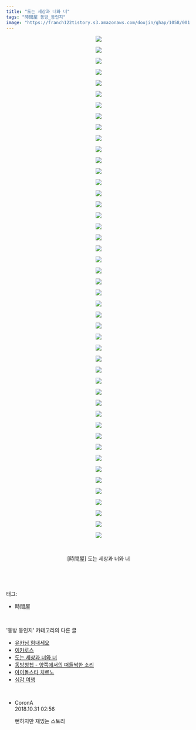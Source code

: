 ```yaml
---
title: "도는 세상과 너와 너"
tags: "時間屋 동방_동인지"
image: "https://franch122tistory.s3.amazonaws.com/doujin/ghap/1058/001.jpg"
---
```

<div class="article">
<p style="text-align: center; clear: none; float: none;"><img src="{{ site.imgserver8 }}/ghap/1058/001.jpg"/></p>
<p style="text-align: center; clear: none; float: none;"><img src="{{ site.imgserver8 }}/ghap/1058/002.jpg"/></p>
<p style="text-align: center; clear: none; float: none;"><img src="{{ site.imgserver8 }}/ghap/1058/003.jpg"/></p>
<p style="text-align: center; clear: none; float: none;"><img src="{{ site.imgserver8 }}/ghap/1058/004.jpg"/></p>
<p style="text-align: center; clear: none; float: none;"><img src="{{ site.imgserver8 }}/ghap/1058/005.jpg"/></p>
<p style="text-align: center; clear: none; float: none;"><img src="{{ site.imgserver8 }}/ghap/1058/006.jpg"/></p>
<p style="text-align: center; clear: none; float: none;"><img src="{{ site.imgserver8 }}/ghap/1058/007.jpg"/></p>
<p style="text-align: center; clear: none; float: none;"><img src="{{ site.imgserver8 }}/ghap/1058/008.jpg"/></p>
<p style="text-align: center; clear: none; float: none;"><img src="{{ site.imgserver8 }}/ghap/1058/009.jpg"/></p>
<p style="text-align: center; clear: none; float: none;"><img src="{{ site.imgserver8 }}/ghap/1058/010.jpg"/></p>
<p style="text-align: center; clear: none; float: none;"><img src="{{ site.imgserver8 }}/ghap/1058/011.jpg"/></p>
<p style="text-align: center; clear: none; float: none;"><img src="{{ site.imgserver8 }}/ghap/1058/012.jpg"/></p>
<p style="text-align: center; clear: none; float: none;"><img src="{{ site.imgserver8 }}/ghap/1058/013.jpg"/></p>
<p style="text-align: center; clear: none; float: none;"><img src="{{ site.imgserver8 }}/ghap/1058/014.jpg"/></p>
<p style="text-align: center; clear: none; float: none;"><img src="{{ site.imgserver8 }}/ghap/1058/015.jpg"/></p>
<p style="text-align: center; clear: none; float: none;"><img src="{{ site.imgserver8 }}/ghap/1058/016.jpg"/></p>
<p style="text-align: center; clear: none; float: none;"><img src="{{ site.imgserver8 }}/ghap/1058/017.jpg"/></p>
<p style="text-align: center; clear: none; float: none;"><img src="{{ site.imgserver8 }}/ghap/1058/018.jpg"/></p>
<p style="text-align: center; clear: none; float: none;"><img src="{{ site.imgserver8 }}/ghap/1058/019.jpg"/></p>
<p style="text-align: center; clear: none; float: none;"><img src="{{ site.imgserver8 }}/ghap/1058/020.jpg"/></p>
<p style="text-align: center; clear: none; float: none;"><img src="{{ site.imgserver8 }}/ghap/1058/021.jpg"/></p>
<p style="text-align: center; clear: none; float: none;"><img src="{{ site.imgserver8 }}/ghap/1058/022.jpg"/></p>
<p style="text-align: center; clear: none; float: none;"><img src="{{ site.imgserver8 }}/ghap/1058/023.jpg"/></p>
<p style="text-align: center; clear: none; float: none;"><img src="{{ site.imgserver8 }}/ghap/1058/024.jpg"/></p>
<p style="text-align: center; clear: none; float: none;"><img src="{{ site.imgserver8 }}/ghap/1058/025.jpg"/></p>
<p style="text-align: center; clear: none; float: none;"><img src="{{ site.imgserver8 }}/ghap/1058/026.jpg"/></p>
<p style="text-align: center; clear: none; float: none;"><img src="{{ site.imgserver8 }}/ghap/1058/027.jpg"/></p>
<p style="text-align: center; clear: none; float: none;"><img src="{{ site.imgserver8 }}/ghap/1058/028.jpg"/></p>
<p style="text-align: center; clear: none; float: none;"><img src="{{ site.imgserver8 }}/ghap/1058/029.jpg"/></p>
<p style="text-align: center; clear: none; float: none;"><img src="{{ site.imgserver8 }}/ghap/1058/030.jpg"/></p>
<p style="text-align: center; clear: none; float: none;"><img src="{{ site.imgserver8 }}/ghap/1058/031.jpg"/></p>
<p style="text-align: center; clear: none; float: none;"><img src="{{ site.imgserver8 }}/ghap/1058/032.jpg"/></p>
<p style="text-align: center; clear: none; float: none;"><img src="{{ site.imgserver8 }}/ghap/1058/033.jpg"/></p>
<p style="text-align: center; clear: none; float: none;"><img src="{{ site.imgserver8 }}/ghap/1058/034.jpg"/></p>
<p style="text-align: center; clear: none; float: none;"><img src="{{ site.imgserver8 }}/ghap/1058/035.jpg"/></p>
<p style="text-align: center; clear: none; float: none;"><img src="{{ site.imgserver8 }}/ghap/1058/036.jpg"/></p>
<p style="text-align: center; clear: none; float: none;"><img src="{{ site.imgserver8 }}/ghap/1058/037.jpg"/></p>
<p style="text-align: center; clear: none; float: none;"><img src="{{ site.imgserver8 }}/ghap/1058/038.jpg"/></p>
<p style="text-align: center; clear: none; float: none;"><img src="{{ site.imgserver8 }}/ghap/1058/039.jpg"/></p>
<p style="text-align: center; clear: none; float: none;"><img src="{{ site.imgserver8 }}/ghap/1058/040.jpg"/></p>
<p style="text-align: center; clear: none; float: none;"><img src="{{ site.imgserver8 }}/ghap/1058/041.jpg"/></p>
<p style="text-align: center; clear: none; float: none;"><img src="{{ site.imgserver8 }}/ghap/1058/042.jpg"/></p>
<p style="text-align: center; clear: none; float: none;"><img src="{{ site.imgserver8 }}/ghap/1058/043.jpg"/></p>
<p style="text-align: center; clear: none; float: none;"><img src="{{ site.imgserver8 }}/ghap/1058/044.jpg"/></p>
<p style="text-align: center; clear: none; float: none;"><img src="{{ site.imgserver8 }}/ghap/1058/045.jpg"/></p>
<p style="text-align: center; clear: none; float: none;"><img src="{{ site.imgserver8 }}/ghap/1058/046.jpg"/></p>
<p style="text-align: center; clear: none; float: none;"><br/></p>
<p style="text-align: center; clear: none; float: none;">[時間屋] 도는 세상과 너와 너</p>
<p><br/></p>
</div><br/>
<div class="tagTrail">
<p>태그: </p>
<ul>
<li>時間屋</li>
</ul>
</div><br/>
<div class="another">
<p>'동방 동인지' 카테고리의 다른 글</p>
<ul>
<li><a href="/ghap_1061">유카님 힘내세요</a></li>
<li><a href="/ghap_1059">이카로스</a></li>
<li><a href="/ghap_1058">도는 세상과 너와 너</a></li>
<li><a href="/ghap_1057">동방청첩 - 양쪽에서의 떠들썩한 소리</a></li>
<li><a href="/ghap_1056">아이돌스타 치르노</a></li>
<li><a href="/ghap_1054">심감 여행</a></li>
</ul>
</div><br/>
<div class="cb_module cb_fluid">
<div class="cb_wrt cb_profile">
<div class="comment">
<ul>
<li class="cb_thumb_off" id="comment15365344">
<div class="cb_comment_area">
<div class="cb_info_area">
<div class="cb_section">
<span class="cb_nick_name">CoronA</span>
</div>
<div class="cb_section">
<span class="cb_date">2018.10.31 02:56 </span>
</div>
</div>
<div class="cb_dsc_comment">
<p class="cb_dsc">
											뻔하지만 재밌는 스토리
										</p>
</div>
</div></li>
</ul>
</div>
</div><!-- commentList close -->
</div><br/>
